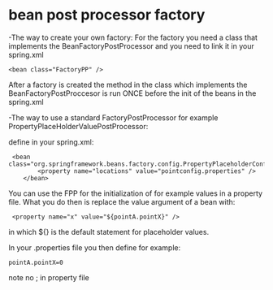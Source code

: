 # bean post processor factory

-The way to create your own factory:
For the factory you need a class that implements the BeanFactoryPostProcessor and you need to link it in your spring.xml
```
<bean class="FactoryPP" />
```

After a factory is created the method in the class which implements the BeanFactoryPostProccesor is run ONCE before the init of the beans in the spring.xml 


-The way to use a standard FactoryPostProcessor for example PropertyPlaceHolderValuePostProcessor:

define in your spring.xml:

```
 <bean class="org.springframework.beans.factory.config.PropertyPlaceholderConfigurer">
        <property name="locations" value="pointconfig.properties" />
    </bean>
```
You can use the FPP for the initialization of for example values in a property file. What you do then is replace the value argument of a bean with:

```
 <property name="x" value="${pointA.pointX}" />
```

in which ${} is the default statement for placeholder values.

In your .properties file you then define for example:
```
pointA.pointX=0
```

note no ;  in property file